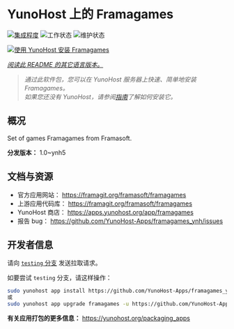 <!--
注意：此 README 由 <https://github.com/YunoHost/apps/tree/master/tools/readme_generator> 自动生成
请勿手动编辑。
-->

# YunoHost 上的 Framagames

[![集成程度](https://dash.yunohost.org/integration/framagames.svg)](https://dash.yunohost.org/appci/app/framagames) ![工作状态](https://ci-apps.yunohost.org/ci/badges/framagames.status.svg) ![维护状态](https://ci-apps.yunohost.org/ci/badges/framagames.maintain.svg)

[![使用 YunoHost 安装 Framagames](https://install-app.yunohost.org/install-with-yunohost.svg)](https://install-app.yunohost.org/?app=framagames)

*[阅读此 README 的其它语言版本。](./ALL_README.md)*

> *通过此软件包，您可以在 YunoHost 服务器上快速、简单地安装 Framagames。*  
> *如果您还没有 YunoHost，请参阅[指南](https://yunohost.org/install)了解如何安装它。*

## 概况

Set of games Framagames from Framasoft.

**分发版本：** 1.0~ynh5
## 文档与资源

- 官方应用网站： <https://framagit.org/framasoft/framagames>
- 上游应用代码库： <https://framagit.org/framasoft/framagames>
- YunoHost 商店： <https://apps.yunohost.org/app/framagames>
- 报告 bug： <https://github.com/YunoHost-Apps/framagames_ynh/issues>

## 开发者信息

请向 [`testing` 分支](https://github.com/YunoHost-Apps/framagames_ynh/tree/testing) 发送拉取请求。

如要尝试 `testing` 分支，请这样操作：

```bash
sudo yunohost app install https://github.com/YunoHost-Apps/framagames_ynh/tree/testing --debug
或
sudo yunohost app upgrade framagames -u https://github.com/YunoHost-Apps/framagames_ynh/tree/testing --debug
```

**有关应用打包的更多信息：** <https://yunohost.org/packaging_apps>
